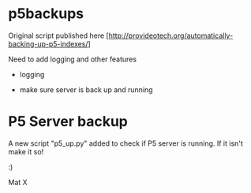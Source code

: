 # p5backups

Original script published here [http://provideotech.org/automatically-backing-up-p5-indexes/]

Need to add logging and other features 

- logging

- make sure server is back up and running

# P5 Server backup

A new script "p5_up.py" added to check if P5 server is running. If it isn't make it so!

:)

Mat X
